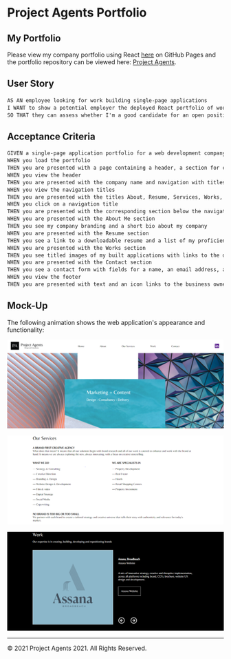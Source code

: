 # Project Agents Portfolio

## My Portfolio

Please view my company portfolio using React [here](https://projectify-marketing-app.herokuapp.com/)
on GitHub Pages and the portfolio repository can be viewed here: [Project Agents](https://github.com/mskippen/projectagents).


## User Story

```md
AS AN employee looking for work building single-page applications
I WANT to show a potential employer the deployed React portfolio of work samples under my company name
SO THAT they can assess whether I'm a good candidate for an open position
```

## Acceptance Criteria

```md
GIVEN a single-page application portfolio for a web development company
WHEN you load the portfolio
THEN you are presented with a page containing a header, a section for content, and a footer
WHEN you view the header
THEN you are presented with the company name and navigation with titles corresponding to different sections of the portfolio and the owners LinkedIn profile
WHEN you view the navigation titles
THEN you are presented with the titles About, Resume, Services, Works, and Contact and the title corresponding to the current section is highlighted
WHEN you click on a navigation title
THEN you are presented with the corresponding section below the navigation without the page reloading and that title is highlighted
WHEN you are presented with the About Me section
THEN you see my company branding and a short bio about my company
WHEN you are presented with the Resume section
THEN you see a link to a downloadable resume and a list of my proficiencies
WHEN you are presented with the Works section
THEN you see titled images of my built applications with links to the deployed applications
WHEN you are presented with the Contact section
THEN you see a contact form with fields for a name, an email address, and a message
WHEN you view the footer
THEN you are presented with text and an icon links to the business owners GitHub profile
```

## Mock-Up

The following animation shows the web application's appearance and functionality:

![Landing Page.](./src/images/home.PNG)

![Services.](./src/images/services.PNG)

![Works.](./src/images/works.PNG)

- - -
© 2021 Project Agents 2021. All Rights Reserved.